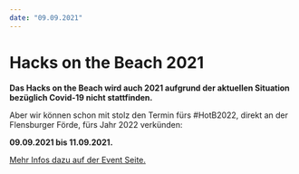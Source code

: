 ```yaml
---
date: "09.09.2021"
---
```


# Hacks on the Beach 2021

**Das Hacks on the Beach wird auch 2021 aufgrund der aktuellen Situation bezüglich Covid-19 nicht stattfinden.**

Aber wir können schon mit stolz den Termin fürs #HotB2022, direkt an der Flensburger Förde, fürs Jahr 2022 verkünden:

**09.09.2021 bis 11.09.2021.**

[Mehr Infos dazu auf der Event Seite.](https://chaostreff-flensburg.de/2021/hacks-on-the-beach-2022/)